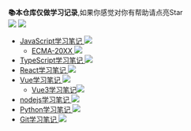 **📚本仓库仅做学习记录**,如果你感觉对你有帮助请点亮Star  
<a href='#'><img src='https://img.shields.io/badge/%E4%B8%80%E4%B8%AA%E5%89%8D%E7%AB%AF%E7%9A%84%E6%88%90%E9%95%BF%E5%8E%86%E7%A8%8B-%E6%89%93%E6%80%AA%E4%B8%AD...-brightgreen'></a>  <a href='#'>
<img src='https://img.shields.io/badge/-%E8%BD%AC%E8%BD%BD%E8%AF%B7%E6%B3%A8%E6%98%8E%E5%87%BA%E5%A4%84-red'>  
</a>
<!-- [我的网站](http://www.yushengsenior.top) -->
* [JavaScript学习笔记  <img  src='https://img.shields.io/badge/Finish-0.5%25-7ea04d'>](./JavaScript/JavaScript学习笔记.md)
  * [ECMA-20XX  <img  src='https://img.shields.io/badge/Finish-15%25-7ea04d'>](./JavaScript/ECMA20XX.md)
* [TypeScript学习笔记  <img  src='https://img.shields.io/badge/Finish-30%25-206a5d'> ](./TypeScript/TypeScript学习笔记.md) 
* [React学习笔记  <img  src='https://img.shields.io/badge/Finish-0%25-inactive'>](./React/React学习笔记.md)
* [Vue学习笔记  <img  src='https://img.shields.io/badge/Finish-0%25-inactive'>](./Vue/Vue学习笔记.md)
  * [Vue3学习笔记<img  src='https://img.shields.io/badge/Finish-8%25-7ea04d'>](./Vue/Vue3学习笔记.md)
* [nodejs学习笔记  <img  src='https://img.shields.io/badge/Finish-0%25-inactive'>](./nodejs/nodejs学习笔记.md)
* [Python学习笔记  <img  src='https://img.shields.io/badge/Finish-0%25-inactive'>](./Python/Python学习笔记.md)
* [Git学习笔记  <img  src='https://img.shields.io/badge/Finish-0%25-inactive'>](./Git/Git学习笔记.md)
